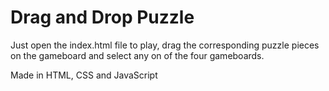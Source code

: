 # Drag and Drop Puzzle

Just open the index.html file to play, drag the corresponding puzzle pieces on the gameboard and select any on of the four gameboards.

Made in HTML, CSS and JavaScript
